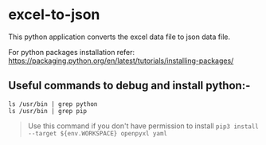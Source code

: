 # excel-to-json

This python application converts the excel data file to json data file.

For python packages installation refer: https://packaging.python.org/en/latest/tutorials/installing-packages/

## Useful commands to debug and install python:-
```
ls /usr/bin | grep python
ls /usr/bin | grep pip
```

> Use this command if you don't have permission to install
```pip3 install --target ${env.WORKSPACE} openpyxl yaml```
